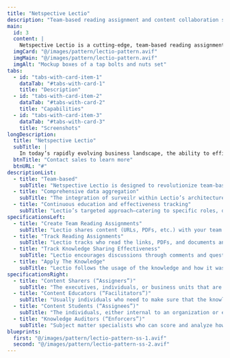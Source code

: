 ```yaml
---
title: "Netspective Lectio"
description: "Team-based reading assignment and content collaboration solution"
main:
  id: 3
  content: |
    Netspective Lectio is a cutting-edge, team-based reading assignment and content collaboration solution designed to address these challenges. By integrating advanced tracking mechanisms, role-based content sharing, and continuous education tools, Lectio ensures that knowledge is not only shared but also understood and acted upon.
  imgCard: "@/images/pattern/lectio-pattern.avif"
  imgMain: "@/images/pattern/lectio-pattern.avif"
  imgAlt: "Mockup boxes of a tap bolts and nuts set"
tabs:
  - id: "tabs-with-card-item-1"
    dataTab: "#tabs-with-card-1"
    title: "Description"
  - id: "tabs-with-card-item-2"
    dataTab: "#tabs-with-card-2"
    title: "Capabilities"
  - id: "tabs-with-card-item-3"
    dataTab: "#tabs-with-card-3"
    title: "Screenshots"
longDescription:
  title: "Netspective Lectio"
  subTitle: |
    In today’s rapidly evolving business landscape, the ability to efficiently disseminate, retain, and apply knowledge is more critical than ever. However, traditional methods of sharing knowledge—such as emailing links, PDFs, or other resources—are often ineffective, particularly in B2B environments where roles, disciplines, and subject areas vary widely. Netspective Lectio is a cutting-edge, team-based reading assignment and content collaboration solution designed to address these challenges. By integrating advanced tracking mechanisms, role-based content sharing, and continuous education tools, Lectio ensures that knowledge is not only shared but also understood and acted upon.            
  btnTitle: "Contact sales to learn more"
  btnURL: "#"
descriptionList:
  - title: "Team-based"
    subTitle: "Netspective Lectio is designed to revolutionize team-based knowledge sharing and collaboration by addressing the inefficiencies of traditional methods. By offering robust tools for creating, tracking, and applying knowledge, Lectio ensures that organizations can keep pace with the growing demands of knowledge management."
  - title: "Comprehensive data aggregation"
    subTitle: "The integration of surveilr within Lectio’s architecture enhances its capabilities, allowing for comprehensive data aggregation and analysis across multiple sources. This data strategy, combined with advanced tracking mechanisms and role-based content sharing, positions Lectio as an essential tool for any organization looking to enhance its knowledge management processes."
  - title: "Continuous education and effectiveness tracking"
    subTitle: "Lectio’s targeted approach—catering to specific roles, disciplines, and subject areas—ensures that knowledge is not only disseminated effectively but also applied in a way that drives tangible results. With a strong focus on continuous education and effectiveness tracking, Lectio is poised to become a cornerstone of modern knowledge management strategies."
specificationsLeft:
  - title: "Create Team Reading Assignments"
    subTitle: "Lectio shares content (URLs, PDFs, etc.) with your team members as reading assignments."
  - title: "Track Reading Assignments"
    subTitle: "Lectio tracks who read the links, PDFs, and documents and who is ignoring them or hasn’t opened them."
  - title: "Track Knowledge Sharing Effectiveness"
    subTitle: "Lectio encourages discussions through comments and questions for each link."
  - title: "Apply The Knowledge"
    subTitle: "Lectio follows the usage of the knowledge and how it was applied and acted upon."
specificationsRight:
  - title: "Content Sharers (“Assigners”)"
    subTitle: "The executives, individuals, or business units that are sharing “check this out” style links, PDFs, etc. to educate their teams and collaborate around specialized knowledge"
  - title: "Content Educators (“Facilitators”)"
    subTitle: "Usually individuals who need to make sure that the knowledge required to do a workforce’s job is properly disseminated"
  - title: "Content Students (“Assignees”)"
    subTitle: "The individuals, either internal to an organization or external vendors or partners, that need to be given reading assignments to understand how to do their job(s)"
  - title: "Knowledge Auditors (“Enforcers”)"
    subTitle: "Subject matter specialists who can score and analyze how knowledge is being consumed; auditors can be the same as facilitators and educators or external to an organization"
blueprints:
  first: "@/images/pattern/lectio-pattern-ss-1.avif"
  second: "@/images/pattern/lectio-pattern-ss-2.avif"  
---
```

